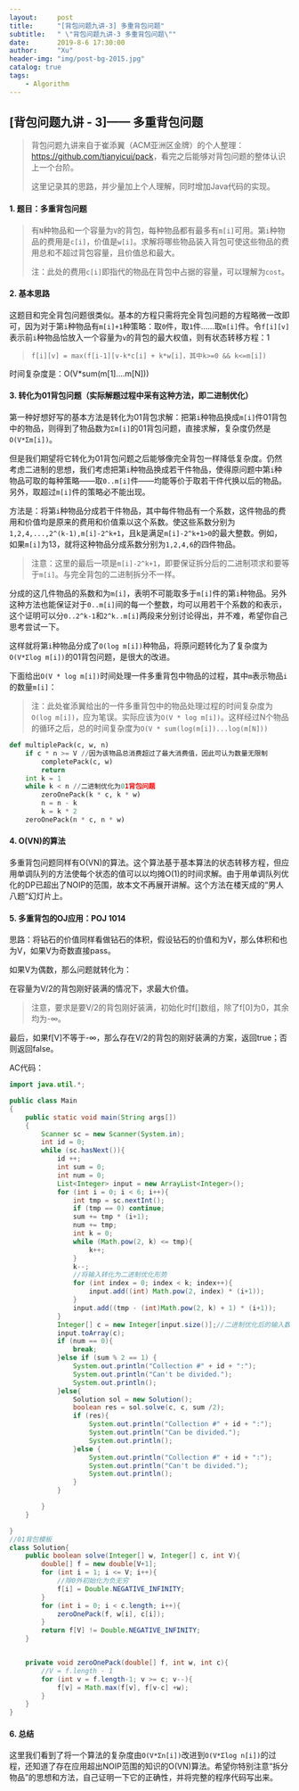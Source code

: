 ```yaml
---
layout:     post
title:      "[背包问题九讲-3] 多重背包问题"
subtitle:   " \"背包问题九讲-3 多重背包问题\""
date:       2019-8-6 17:30:00
author:     "Xu"
header-img: "img/post-bg-2015.jpg"
catalog: true
tags:
    - Algorithm
---
```

<script type="text/javascript" async src="https://cdn.mathjax.org/mathjax/latest/MathJax.js?config=TeX-MML-AM_CHTML"> </script>



## [背包问题九讲 - 3]—— 多重背包问题

> 背包问题九讲来自于崔添翼（ACM亚洲区金牌）的个人整理：<https://github.com/tianyicui/pack>，看完之后能够对背包问题的整体认识上一个台阶。
>
> 这里记录其的思路，并少量加上个人理解，同时增加Java代码的实现。

#### 1. 题目：多重背包问题

> 有`N`种物品和一个容量为`V`的背包，每种物品都有最多有`m[i]`可用。第`i`种物品的费用是`c[i]`，价值是`w[i]`。求解将哪些物品装入背包可使这些物品的费用总和不超过背包容量，且价值总和最大。
>
> 注：此处的费用`c[i]`即指代的物品在背包中占据的容量，可以理解为`cost`。

#### 2. 基本思路

这题目和完全背包问题很类似。基本的方程只需将完全背包问题的方程略微一改即可，因为对于第`i`种物品有`m[i]+1`种策略：取`0`件，取`1`件……取`m[i]`件。令`f[i][v]`表示前`i`种物品恰放入一个容量为`v`的背包的最大权值，则有状态转移方程：1

> `f[i][v] = max(f[i-1][v-k*c[i] + k*w[i]，其中k>=0 && k<=m[i])`

时间复杂度是：O(V*sum(m[1]....m[N]))

#### 3. 转化为01背包问题（实际解题过程中采有这种方法，即二进制优化）

第一种好想好写的基本方法是转化为01背包求解：把第`i`种物品换成`m[i]`件01背包中的物品，则得到了物品数为`Σm[i]`的01背包问题，直接求解，复杂度仍然是`O(V*Σm[i])`。

但是我们期望将它转化为01背包问题之后能够像完全背包一样降低复杂度。仍然考虑二进制的思想，我们考虑把第`i`种物品换成若干件物品，使得原问题中第`i`种物品可取的每种策略——取`0..m[i]`件——均能等价于取若干件代换以后的物品。另外，取超过`m[i]`件的策略必不能出现。

方法是：将第`i`种物品分成若干件物品，其中每件物品有一个系数，这件物品的费用和价值均是原来的费用和价值乘以这个系数。使这些系数分别为`1,2,4,...,2^(k-1),m[i]-2^k+1`，且k是满足`m[i]-2^k+1>0`的最大整数。例如，如果`m[i]`为13，就将这种物品分成系数分别为`1,2,4,6`的四件物品。

> 注意：这里的最后一项是`m[i]-2^k+1`，即要保证拆分后的二进制项求和要等于`m[i]`。与完全背包的二进制拆分不一样。

分成的这几件物品的系数和为`m[i]`，表明不可能取多于`m[i]`件的第`i`种物品。另外这种方法也能保证对于`0..m[i]`间的每一个整数，均可以用若干个系数的和表示，这个证明可以分`0..2^k-1`和`2^k..m[i]`两段来分别讨论得出，并不难，希望你自己思考尝试一下。

这样就将第`i`种物品分成了`O(log m[i])`种物品，将原问题转化为了复杂度为`O(V*Σlog m[i])`的01背包问题，是很大的改进。

下面给出`O(V * log m[i])`时间处理一件多重背包中物品的过程，其中`m`表示物品`i`的数量`m[i]`：

> 注：此处崔添翼给出的一件多重背包中的物品处理过程的时间复杂度为`O(log m[i])`，应为笔误。实际应该为`O(V * log m[i])`。这样经过N个物品的循环之后，总的时间复杂度为`O(V * sum(log(m[i])...log(m[N]))`

```python
def multiplePack(c, w, n)
	if c * n >= V //因为该物品总消费超过了最大消费值，因此可认为数量无限制
		completePack(c, w)
		return
	int k = 1
	while k < n //二进制优化为01背包问题
		zeroOnePack(k * c, k * w)
		n = n - k
		k = k * 2
	zeroOnePack(n * c, n * w)
```



#### 4. O(VN)的算法

多重背包问题同样有O(VN)的算法。这个算法基于基本算法的状态转移方程，但应用单调队列的方法使每个状态的值可以以均摊O(1)的时间求解。由于用单调队列优化的DP已超出了NOIP的范围，故本文不再展开讲解。这个方法在楼天成的“男人八题”幻灯片上。

#### 5. 多重背包的OJ应用：POJ 1014

思路：将钻石的价值同样看做钻石的体积，假设钻石的价值和为V，那么体积和也为V，如果V为奇数直接pass。

如果V为偶数，那么问题就转化为：

在容量为V/2的背包刚好装满的情况下，求最大价值。

> 注意，要求是要V/2的背包刚好装满，初始化时f[]数组，除了f[0]为0，其余均为-∞。

最后，如果f[V]不等于-∞，那么存在V/2的背包的刚好装满的方案，返回true；否则返回false。

AC代码：

```java
import java.util.*;

public class Main
{
    public static void main(String args[])
    {
        Scanner sc = new Scanner(System.in);
        int id = 0;
        while (sc.hasNext()){
            id ++;
            int sum = 0;
            int num = 0;
            List<Integer> input = new ArrayList<Integer>();
            for (int i = 0; i < 6; i++){
                int tmp = sc.nextInt();
                if (tmp == 0) continue;
                sum += tmp * (i+1);
                num += tmp;
                int k = 0;
                while (Math.pow(2, k) <= tmp){
                    k++;
                }
                k--;
                //将输入转化为二进制优化形势
                for (int index = 0; index < k; index++){
                    input.add((int) Math.pow(2, index) * (i+1));
                }
                input.add((tmp - (int)Math.pow(2, k) + 1) * (i+1));
            }
            Integer[] c = new Integer[input.size()];//二进制优化后的输入数组
            input.toArray(c);
            if (num == 0){
                break;
            }else if (sum % 2 == 1) {
                System.out.println("Collection #" + id + ":");
                System.out.println("Can't be divided.");
                System.out.println();
            }else{
                Solution sol = new Solution();
                boolean res = sol.solve(c, c, sum /2);
                if (res){
                    System.out.println("Collection #" + id + ":");
                    System.out.println("Can be divided.");
                    System.out.println();
                }else {
                    System.out.println("Collection #" + id + ":");
                    System.out.println("Can't be divided.");
                    System.out.println();
                }
            }

        }
    }

}
//01背包模板
class Solution{
    public boolean solve(Integer[] w, Integer[] c, int V){
        double[] f = new double[V+1];
        for (int i = 1; i <= V; i++){
            //除0外初始化为负无穷
            f[i] = Double.NEGATIVE_INFINITY;
        }
        for (int i = 0; i < c.length; i++){
            zeroOnePack(f, w[i], c[i]);
        }
        return f[V] != Double.NEGATIVE_INFINITY;
    }


    private void zeroOnePack(double[] f, int w, int c){
        //V = f.length - 1
        for (int v = f.length-1; v >= c; v--){
            f[v] = Math.max(f[v], f[v-c] +w);
        }
    }
}
```



#### 6. 总结

这里我们看到了将一个算法的复杂度由`O(V*Σn[i])`改进到`O(V*Σlog n[i])`的过程，还知道了存在应用超出NOIP范围的知识的O(VN)算法。希望你特别注意“拆分物品”的思想和方法，自己证明一下它的正确性，并将完整的程序代码写出来。


